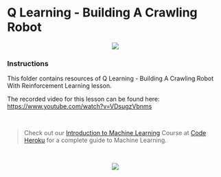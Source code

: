 # Q Learning - Building A Crawling Robot

<p align="center">
 <img src="http://www.codeheroku.com/static/images/crw_rb.gif">
</p>

### Instructions

This folder contains resources of Q Learning - Building A Crawling Robot With Reinforcement Learning lesson.

The recorded video for this lesson can be found here: https://www.youtube.com/watch?v=VDsugzVbnms

<br>

> Check out our [Introduction to Machine Learning](http://www.codeheroku.com/course?course_id=1) Course at [Code Heroku](http://www.codeheroku.com/) for a complete guide to Machine Learning.
<br>

<p align="center"><a href="http://www.codeheroku.com/">
 <img src="http://www.codeheroku.com/static/images/logo5.png"></a>
</p>
